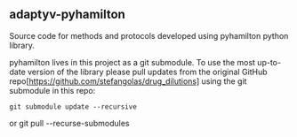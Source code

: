 ## adaptyv-pyhamilton

Source code for methods and protocols developed using pyhamilton python library. 

pyhamilton lives in this project as a git submodule. To use the most up-to-date version of the library please pull updates from the original GitHub repo[https://github.com/stefangolas/drug_dilutions] using the git submodule in this repo:

    git submodule update --recursive
or
    git pull --recurse-submodules
